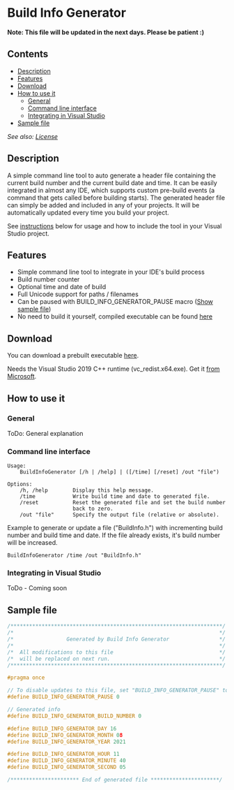 # Build Info Generator

**Note: This file will be updated in the next days. Please be patient :)**


## Contents

- [Description](#description)
- [Features](#features)
- [Download](#download)
- [How to use it](#how-to-use-it)
  - [General](#general)
  - [Command line interface](#command-line-interface)
  - [Integrating in Visual Studio](#integrating-in-visual-studio)
- [Sample file](#sample-file)

*See also: [License](LICENSE.md)*


## Description

A simple command line tool to auto generate a header file containing the current build number and the current build date and time.
It can be easily integrated in almost any IDE, which supports custom pre-build events (a command that gets called before building starts).
The generated header file can simply be added and included in any of your projects. It will be automatically updated every time you build your project.

See [instructions](#how-to-use-it) below for usage and how to include the tool in your Visual Studio project.


## Features

- Simple command line tool to integrate in your IDE's build process
- Build number counter
- Optional time and date of build
- Full Unicode support for paths / filenames
- Can be paused with BUILD_INFO_GENERATOR_PAUSE macro ([Show sample file](#sample-file))
- No need to build it yourself, compiled executable can be found [here](x64/Release/BuildInfoGenerator.exe)

## Download

You can download a prebuilt executable [here](x64/Release/BuildInfoGenerator.exe).

Needs the Visual Studio 2019 C++ runtime (vc_redist.x64.exe). Get it [from Microsoft](https://support.microsoft.com/en-us/topic/the-latest-supported-visual-c-downloads-2647da03-1eea-4433-9aff-95f26a218cc0).

## How to use it

### General

ToDo: General explanation

### Command line interface

~~~
Usage:
    BuildInfoGenerator [/h | /help] | ([/time] [/reset] /out "file")

Options:
    /h, /help        Display this help message.
    /time            Write build time and date to generated file.
    /reset           Reset the generated file and set the build number
                     back to zero.
    /out "file"      Specify the output file (relative or absolute).
~~~

Example to generate or update a file ("BuildInfo.h") with incrementing build number and build time and date.
If the file already exists, it's build number will be increased.
~~~
BuildInfoGenerator /time /out "BuildInfo.h"
~~~

### Integrating in Visual Studio

ToDo - Coming soon


## Sample file

~~~cpp
/********************************************************************/
/*                                                                  */
/*                 Generated by Build Info Generator                */
/*                                                                  */
/*  All modifications to this file                                  */
/*  will be replaced on next run.                                   */
/********************************************************************/

#pragma once

// To disable updates to this file, set "BUILD_INFO_GENERATOR_PAUSE" to "1".
#define BUILD_INFO_GENERATOR_PAUSE 0

// Generated info
#define BUILD_INFO_GENERATOR_BUILD_NUMBER 0

#define BUILD_INFO_GENERATOR_DAY 16
#define BUILD_INFO_GENERATOR_MONTH 08
#define BUILD_INFO_GENERATOR_YEAR 2021

#define BUILD_INFO_GENERATOR_HOUR 11
#define BUILD_INFO_GENERATOR_MINUTE 40
#define BUILD_INFO_GENERATOR_SECOND 05

/********************** End of generated file **********************/
~~~

